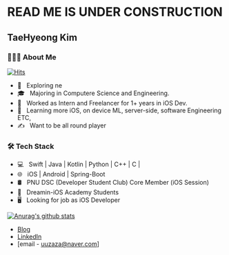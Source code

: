 <h1> READ ME IS UNDER CONSTRUCTION </h1>

<h2>TaeHyeong Kim</h2>

<h3> 👨🏻‍💻 About Me </h3>

[![Hits](https://hits.seeyoufarm.com/api/count/incr/badge.svg?url=https%3A%2F%2Fgithub.com%2FKimTaeHyeong17%2FKimTaeHyeong17)](https://hits.seeyoufarm.com)

- 🤔 &nbsp; Exploring ne
- 🎓 &nbsp; Majoring in Computere Science and Engineering.
- 💼 &nbsp; Worked as Intern and Freelancer for 1+ years in iOS Dev.
- 🌱 &nbsp; Learning more iOS, on device ML, server-side, software Engineering ETC,
- ✍️ &nbsp; Want to be all round player

<h3>🛠 Tech Stack</h3>

- 💻 &nbsp; Swift | Java | Kotlin | Python | C++ | C |
- 🌐 &nbsp; iOS | Android | Spring-Boot
- 🛢 &nbsp; PNU DSC (Developer Student Club) Core Member (iOS Session)
- 🔧 &nbsp; Dreamin-iOS Academy Students
- 🖥 &nbsp; Looking for job as iOS Developer

[![Anurag's github stats](https://github-readme-stats.vercel.app/api?username=KimTaeHyeong17)](https://github.com/anuraghazra/github-readme-stats)


- [Blog](https://haningya.tistroy.com)
- [LinkedIn](https://www.linkedin.com/in/taehyeongkim17/)
- [email - uuzaza@naver.com]

